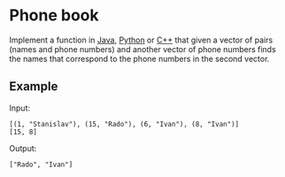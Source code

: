 # Phone book

Implement a function in [Java](PhoneBook.java), [Python](phone_book.py)
or [C++](phone_book.cpp) that given a vector of pairs (names and phone numbers)
and another vector of phone numbers finds the names that correspond to the phone
numbers in the second vector.

## Example

Input:

```
[(1, "Stanislav"), (15, "Rado"), (6, "Ivan"), (8, "Ivan")]
[15, 8]
```

Output:

```
["Rado", "Ivan"]
```
